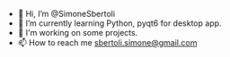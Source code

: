 - 👋 Hi, I’m @SimoneSbertoli
- 🌱 I’m currently learning Python, pyqt6 for desktop app.
- 💞️ I'm working on some projects.
- 📫 How to reach me sbertoli.simone@gmail.com

<!---
SimoneSbertoli/SimoneSbertoli is a ✨ special ✨ repository because its `README.md` (this file) appears on your GitHub profile.
You can click the Preview link to take a look at your changes.
--->
